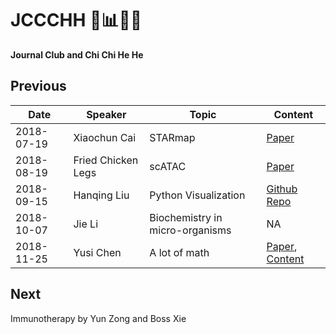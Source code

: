 # JCCCHH  📑📊🍗🍻
**Journal Club and Chi Chi He He**

## Previous
Date | Speaker | Topic	| Content
---- | ------- | ----- | -------
2018-07-19 | Xiaochun Cai | STARmap | [Paper](http://science.sciencemag.org/content/early/2018/06/20/science.aat5691)
2018-08-19 | Fried Chicken Legs | scATAC | [Paper](https://www.cell.com/cell/fulltext/S0092-8674\(18\)30855-9)
2018-09-15 | Hanqing Liu	| Python Visualization | [Github Repo](https://github.com/lhqing/python_visualization)
2018-10-07 | Jie Li | Biochemistry in micro-organisms | NA
2018-11-25 | Yusi Chen | A lot of math | [Paper](https://www.nature.com/articles/nn.4650), [Content](2018-11-25-Yusi-Chen)

## Next
Immunotherapy by Yun Zong and Boss Xie

